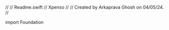 //
//  Readme.swift
//  Xpenso
//
//  Created by Arkaprava Ghosh on 04/05/24.
//

import Foundation
